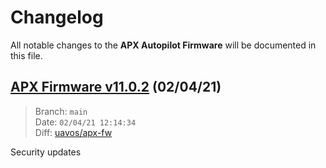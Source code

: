 # Changelog

All notable changes to the **APX Autopilot Firmware** will be documented in this file.

## [APX Firmware v11.0.2](https://github.com/uavos/public-test/releases/tag/release-11.0.2) (02/04/21)

> Branch: `main`\
> Date: `02/04/21 12:14:34`\
> Diff: [uavos/apx-fw](https://github.com/uavos/apx-fw/compare/bf990b104296ba42b7dcb369b7446ad1dc78c98d...1c213c6e900c8c1fc6babab57665d80e3448602b)

Security updates

